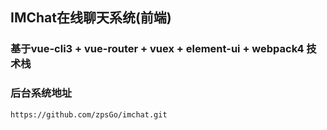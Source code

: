 ## IMChat在线聊天系统(前端)

### 基于vue-cli3 + vue-router + vuex + element-ui + webpack4 技术栈


### 后台系统地址
```
https://github.com/zpsGo/imchat.git
```


